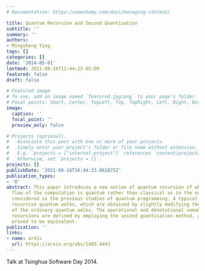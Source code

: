 ```yaml
---
# Documentation: https://wowchemy.com/docs/managing-content/

title: Quantum Recursion and Second Quantisation
subtitle: ''
summary: ''
authors:
- Mingsheng Ying
tags: []
categories: []
date: '2014-05-01'
lastmod: 2021-08-16T11:44:23-05:00
featured: false
draft: false

# Featured image
# To use, add an image named `featured.jpg/png` to your page's folder.
# Focal points: Smart, Center, TopLeft, Top, TopRight, Left, Right, BottomLeft, Bottom, BottomRight.
image:
  caption: ''
  focal_point: ''
  preview_only: false

# Projects (optional).
#   Associate this post with one or more of your projects.
#   Simply enter your project's folder or file name without extension.
#   E.g. `projects = ["internal-project"]` references `content/project/deep-learning/index.md`.
#   Otherwise, set `projects = []`.
projects: []
publishDate: '2021-08-16T16:44:23.662875Z'
publication_types:
- '0'
abstract: This paper introduces a new notion of quantum recursion of which the control
  flow of the computation is quantum rather than classical as in the notions of recursion
  considered in the previous studies of quantum programming. A typical example is
  recursive quantum walks, which are obtained by slightly modifying the construction
  of the ordinary quantum walks. The operational and denotational semantics of quantum
  recursions are defined by employing the second quantisation method, and they are
  proved to be equivalent.
publication: ''
links:
- name: arXiv
  url: https://arxiv.org/abs/1405.4443
---
```

Talk at Tsinghua Software Day 2014.